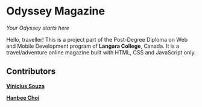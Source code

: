 # Odyssey Magazine

*Your Odyssey starts here*

Hello, traveller! This is a project part of the Post-Degree Diploma on Web and Mobile Development program of **Langara College**, Canada. It is a travel/adventure online magazine built with HTML, CSS and JavaScript only.

## Contributors
[**Vinicius Souza**](https://www.linkedin.com/feed/)

[**Hanbee Choi** ](https://www.linkedin.com/in/hanbee-choi-40a347224/)


